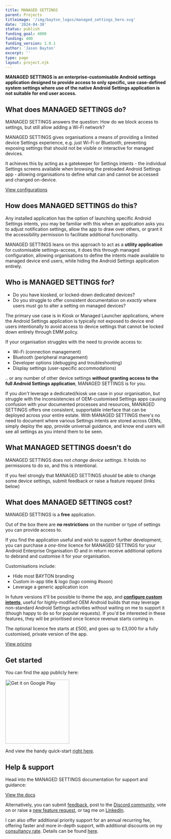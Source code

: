 ```yaml
---
title: MANAGED SETTINGS
parent: Projects
titleimage: '/img/bayton_logos/managed_settings_hero.svg'
date: '2024-04-30'
status: publish
funding_goal: 4000
funding: 400
funding_version: 1.0.1
author: 'Jason Bayton'
excerpt: ''
type: page
layout: project.njk
---
```


**MANAGED SETTINGS is an enterprise-customisable Android settings application designed to provide access to only specific, use case-defined system settings where use of the native Android Settings application is not suitable for end user access.**

## What does MANAGED SETTINGS do?

MANAGED SETTINGS answers the question: How do we block access to settings, but still allow <span id="dynamic_word"> adding a Wi-Fi network</span>?

MANAGED SETTINGS gives organisations a means of providing a limited device Settings experience, e.g. _just_ Wi-Fi or Bluetooth, preventing exposing settings that should not be visible or interactive for managed devices.

It achieves this by acting as a gatekeeper for Settings intents - the individual Settings screens available when browsing the preloaded Android Settings app - allowing organisations to define what can and cannot be accessed and changed on-device.

<a class="button" href="support/supported-configurations">View configurations</a>

## How does MANAGED SETTINGS do this?

Any installed application has the option of launching specific Android Settings intents, you may be familiar with this when an application asks you to adjust notification settings, allow the app to draw over others, or grant it the accessibility permission to facilitate additional functionality. 

MANAGED SETTINGS leans on this approach to act as a **utility application** for customisable settings-access, it does this through managed configuration, allowing organisations to define the intents made available to managed device end users, while hiding the Android Settings application entirely.

## Who is MANAGED SETTINGS for?

- Do you have kiosked, or locked-down dedicated devices?  
- Do you struggle to offer consistent documentation on _exactly_ where users must go to alter a setting on managed devices?

The primary use case is in Kiosk or Managed Launcher applications, where the Android Settings application is typically not exposed to device end users intentionally to avoid access to device settings that cannot be locked down entirely through EMM policy.

If your organisation struggles with the need to provide access to: 

- Wi-Fi (connection management)
- Bluetooth (peripheral management)
- Developer options (debugging and troubleshooting)
- Display settings (user-specific accommodations)

.. or any number of other device settings **_without_ granting access to the full Android Settings application**, MANAGED SETTINGS is for you.

If you *don't* leverage a dedicated/kiosk use case in your organisation, but struggle with the inconsistencies of OEM-customised Settings apps causing confusion with your documented processes and resources, MANAGED SETTINGS offers one consistent, supportable interface that can be deployed across your entire estate. With MANAGED SETTINGS there's no need to document where various Settings intents are stored across OEMs, simply deploy the app, provide universal guidance, and know end users will see all settings as you intend them to be seen.

## What MANAGED SETTINGS doesn't do

MANAGED SETTINGS does not _change device settings_. It holds no permissions to do so, and this is intentional.

If you feel strongly that MANAGED SETTINGS _should_ be able to change some device settings, submit feedback or raise a feature request (links below)

## What does MANAGED SETTINGS cost?

MANAGED SETTINGS is a **free** application. 

Out of the box there are **no restrictions** on the number or type of settings you can provide access to. 

If you find the application useful and wish to support further development, you can purchase a _one-time_ licence for MANAGED SETTINGS for your Android Enterprise Organisation ID and in return receive additional options to debrand and customise it for your organisation. 

Customisations include:

- Hide most BAYTON branding
- Custom in-app title & logo (logo coming #soon)
- Leverage a generic application icon

In future versions it'll be possible to theme the app, and **[configure custom intents](https://github.com/baytonorg/managed_settings_tracker/issues/2)**, useful for highly-modified OEM Android builds that may leverage non-standard Android Settings activities without waiting on me to support it (though happy to do so for popular requests). If you'd be interested in these features, they will be prioritised once licence revenue starts coming in.

The optional licence fee starts at £500, and goes up to £3,000 for a fully customised, private version of the app.

<a class="button" href="pricing">View pricing</a>

## Get started

You can find the app publicly here:

<a href='https://play.google.com/store/apps/details?id=org.bayton.managedsettings'><img alt='Get it on Google Play' src='https://play.google.com/intl/en_us/badges/static/images/badges/en_badge_web_generic.png' width="200px"/></a>

And view the handy quick-start [right here](/projects/managed-settings/support/get-started/).

## Help & support

Head into the MANAGED SETTINGS documentation for support and guidance:

<a class="button" href="support/">View the docs</a>

Alternatively, you can submit [feedback](https://docs.google.com/forms/d/e/1FAIpQLSdYQrOPM0dKwCmcSjfxgoK2rQvhQXXyw2pk9nMqYBn0F2IhRw/viewform?usp=sf_link), post to the [Discord community](https://discord.gg/YUY7jAjayr), vote on or raise a [new feature request](https://github.com/baytonorg/managed_settings_tracker), or tag me on [LinkedIn](https://linkedin.com/in/jasonbayton). 

I can also offer additional priority support for an annual recurring fee, offering faster and more in-depth support, with additional discounts on my [consultancy rate](/support). Details can be found [here](pricing).

<script src="/js/managed-settings-dynamic-word.js"></script>